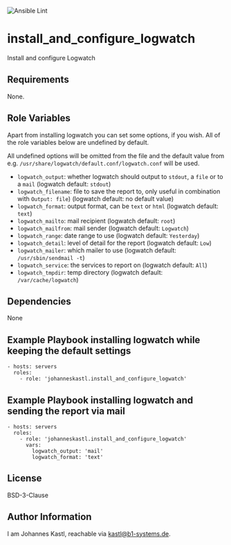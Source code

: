 ![Ansible Lint](https://github.com/johanneskastl/ansible-role-install_and_configure_logwatch/workflows/Ansible%20Lint/badge.svg)

install_and_configure_logwatch
=========

Install and configure Logwatch

Requirements
------------

None.

Role Variables
--------------

Apart from installing logwatch you can set some options, if you wish. All of the role variables below are undefined by default.

All undefined options will be omitted from the file and the default value from e.g. `/usr/share/logwatch/default.conf/logwatch.conf` will be used.

- `logwatch_output`: whether logwatch should output to `stdout`, a `file` or to a `mail` (logwatch default: `stdout`)
- `logwatch_filename`: file to save the report to, only useful in combination with `Output: file`) (logwatch default: no default value)
- `logwatch_format`: output format, can be `text` or `html` (logwatch default: `text`)
- `logwatch_mailto`: mail recipient (logwatch default: `root`)
- `logwatch_mailfrom`: mail sender (logwatch default: `Logwatch`)
- `logwatch_range`: date range to use (logwatch default: `Yesterday`)
- `logwatch_detail`: level of detail for the report (logwatch default: `Low`)
- `logwatch_mailer`: which mailer to use (logwatch default: `/usr/sbin/sendmail -t`)
- `logwatch_service`: the services to report on (logwatch default: `All`)
- `logwatch_tmpdir`: temp directory (logwatch default: `/var/cache/logwatch`)

Dependencies
------------

None

Example Playbook installing logwatch while keeping the default settings
----------------

    - hosts: servers
      roles:
        - role: 'johanneskastl.install_and_configure_logwatch'

Example Playbook installing logwatch and sending the report via mail
----------------

    - hosts: servers
      roles:
        - role: 'johanneskastl.install_and_configure_logwatch'
          vars:
            logwatch_output: 'mail'
            logwatch_format: 'text'

License
-------

BSD-3-Clause

Author Information
------------------

I am Johannes Kastl, reachable via kastl@b1-systems.de.
